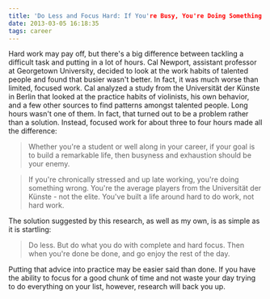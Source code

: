 ```yaml
---
title: 'Do Less and Focus Hard: If You're Busy, You're Doing Something Wrong'
date: 2013-03-05 16:18:35
tags: career
---
```

Hard work may pay off, but there's a big difference between tackling a difficult task and putting in a lot of hours. Cal Newport, assistant professor at Georgetown University, decided to look at the work habits of talented people and found that busier wasn't better. In fact, it was much worse than limited, focused work.
Cal analyzed a study from the Universität der Künste in Berlin that looked at the practice habits of violinists, his own behavior, and a few other sources to find patterns amongst talented people. Long hours wasn't one of them. In fact, that turned out to be a problem rather than a solution. Instead, focused work for about three to four hours made all the difference:

> Whether you're a student or well along in your career, if your goal is to build a remarkable life, then busyness and exhaustion should be your enemy.

> If you're chronically stressed and up late working, you're doing something wrong. You're the average players from the Universität der Künste - not the elite. You've built a life around hard to do work, not hard work.

The solution suggested by this research, as well as my own, is as simple as it is startling:

> Do less. But do what you do with complete and hard focus. Then when you're done be done, and go enjoy the rest of the day.

Putting that advice into practice may be easier said than done. If you have the ability to focus for a good chunk of time and not waste your day trying to do everything on your list, however, research will back you up.
